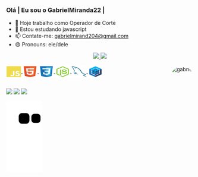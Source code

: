 ### Olá | Eu sou o GabrielMiranda22 |

- 🔭 Hoje trabalho como Operador de Corte
- 🌱 Estou estudando javascript
- 📫 Contate-me: gabrielmirand204@gmail.com
- 😄 Pronouns: ele/dele

<div align="center">
  <a href="https://github.com/GabrielMiranda21">
  <img height="150em" src="https://github-readme-stats.vercel.app/api?username=GabrielMiranda21&show_icons=true&theme=tokyonight&include_all_commits=true&count_private=true"/>
  <img height="150em" src="https://github-readme-stats.vercel.app/api/top-langs/?username=GabrielMiranda21&layout=compact&langs_count=7&theme=tokyonight"/>
</div>

<div style="display: inline_block"><br>
  <img align="center" alt="Rafa-Js" height="30" width="40" src="https://raw.githubusercontent.com/devicons/devicon/master/icons/javascript/javascript-plain.svg">
  <img align="center" alt="Rafa-HTML" height="30" width="40" src="https://raw.githubusercontent.com/devicons/devicon/master/icons/html5/html5-original.svg">
  <img align="center" alt="Rafa-CSS" height="30" width="40" src="https://raw.githubusercontent.com/devicons/devicon/master/icons/css3/css3-original.svg">
  <img align="center" alt="Rafa-Csharp" height="30" width="40" src="https://raw.githubusercontent.com/devicons/devicon/master/icons/nodejs/nodejs-original.svg">
  <img align="center" alt="Rafa-Csharp" height="30" width="40" src="https://raw.githubusercontent.com/devicons/devicon/master/icons/mysql/mysql-original.svg">
  <img align="center" alt="Rafa-Csharp" height="30" width="40" src="https://raw.githubusercontent.com/devicons/devicon/master/icons/sequelize/sequelize-original.svg">
  <img align="right" alt="gabriel" height="150" style="border-radius:50px;" src="https://64.media.tumblr.com/095104bfbca432a2b7cc6d0398497122/tumblr_nhm274b0Of1u6y2l2o1_500.gifv?width=676&height=676">
</div>
  
##

<div> 
  <a href="https:https://www.instagram.com/_gabriel_246_/" target="_blank"><img src="https://img.shields.io/badge/-Instagram-%23E4405F?style=for-the-badge&logo=instagram&logoColor=white" target="_blank"></a>
  <a href = "gabrielmirand204@gmail.com"><img src="https://img.shields.io/badge/-Gmail-%23333?style=for-the-badge&logo=gmail&logoColor=white" target="_blank"></a>
  <a href="https://www.linkedin.com/in/gabriel-miranda-de-amorim-soares-363269205/" target="_blank"><img src="https://img.shields.io/badge/-LinkedIn-%230077B5?style=for-the-badge&logo=linkedin&logoColor=white" target="_blank"></a> 
 
  ![Snake animation](https://github.com/GabrielMiranda21/GabrielMiranda21/blob/output/github-contribution-grid-snake.svg)
  
</div>
